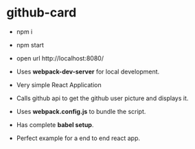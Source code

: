 # github-card

- npm i
- npm start
- open url http://localhost:8080/

- Uses **webpack-dev-server** for local development.
- Very simple React Application
- Calls github api to get the github user picture and displays it.
- Uses **webpack.config.js** to bundle the script.
- Has complete **babel setup**.
- Perfect example for a end to end react app.

